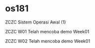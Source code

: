 # os181
ZCZC Sistem Operasi Awal (1) 

ZCZC W01 Telah mencoba demo Week01

ZCZC W02 Telah mencoba demo Week01
